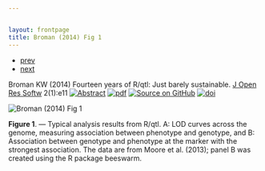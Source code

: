 ```yaml
---


layout: frontpage
title: Broman (2014) Fig 1
---
```

<div class="navbar">
  <div class="navbar-inner">
      <ul class="nav">
          <li><a href="rqtlbook.html">prev</a></li>
          <li><a href="rqtlexper_fig2.html">next</a></li>
      </ul>
  </div>
</div>

Broman KW (2014) Fourteen years of R/qtl: Just
barely sustainable. [J Open Res Softw](https://openresearchsoftware.metajnl.com)
2(1):e11
[![Abstract](../icons16/pubmed-icon.png)](http://openresearchsoftware.metajnl.com/article/view/jors.at/43)
[![pdf](../icons16/pdf-icon.png)](https://www.biostat.wisc.edu/~kbroman/publications/rqtl_14yrs.pdf)
[![Source on GitHub](../icons16/github-icon.png)](https://github.com/kbroman/Paper_Rqtl_Experiences)
[![doi](../icons16/doi-icon.png)](https://doi.org/10.5334/jors.at)


![Broman (2014) Fig 1](../bigpublpics/rqtlexper_fig1_lg.png)

**Figure 1**. &mdash; Typical analysis results from R/qtl. A: LOD curves across
the genome, measuring association between phenotype and genotype,
and B: Association between genotype and phenotype at the
marker with the strongest association. The data are from Moore et
al. (2013); panel B was created using the R package beeswarm.
